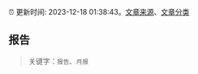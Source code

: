 :alarm_clock: 更新时间: 2023-12-18 01:38:43。[文章来源](/README.md)、[文章分类](/TAGS.md)

## 报告


> 关键字：`报告`、`月报`



